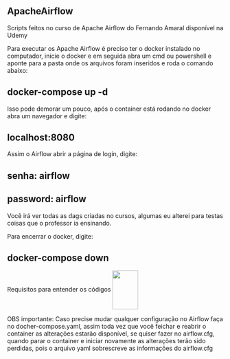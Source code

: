 ## ApacheAirflow
Scripts feitos no curso de Apache Airflow do Fernando Amaral disponível na Udemy

Para executar os Apache Airflow é preciso ter o docker instalado no computador, inicie o docker e em seguida abra um cmd ou powershell e aponte para a pasta onde os arquivos foram inseridos e roda o comando abaixo:
## docker-compose up -d

Isso pode demorar um pouco, após o container está rodando no docker abra um navegador e digite:
## localhost:8080

Assim o Airflow abrir a página de login, digite:
## senha: airflow 
## password: airflow

Você irá ver todas as dags criadas no cursos, algumas eu alterei para testas coisas que o professor ia ensinando.

Para encerrar o docker, digite:
## docker-compose down

Requisitos para entender os códigos
<img align="center" height="90" width="60" src="https://cdn.jsdelivr.net/gh/devicons/devicon/icons/python/python-original-wordmark.svg" />

OBS importante:
Caso precise mudar qualquer configuração no Airflow faça no docher-compose.yaml, assim toda vez que você feichar e reabrir o container as alterações estarão disponível, se quiser fazer no airflow.cfg, quando parar o container e iniciar novamente as alterações terão sido perdidas, pois o arquivo yaml sobrescreve as informações do airflow.cfg
